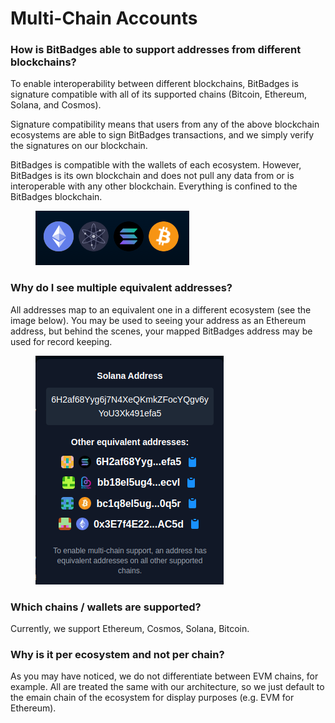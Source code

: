 # Multi-Chain Accounts

### **How is BitBadges able to support addresses from different blockchains?**

To enable interoperability between different blockchains, BitBadges is signature compatible with all of its supported chains (Bitcoin, Ethereum, Solana, and Cosmos).

Signature compatibility means that users from any of the above blockchain ecosystems are able to sign BitBadges transactions, and we simply verify the signatures on our blockchain.

BitBadges is compatible with the wallets of each ecosystem. However, BitBadges is its own blockchain and does not pull any data from or is interoperable with any other blockchain. Everything is confined to the BitBadges blockchain.

<figure><img src="../../.gitbook/assets/image (34).png" alt=""><figcaption></figcaption></figure>

### **Why do I see multiple equivalent addresses?**

All addresses map to an equivalent one in a different ecosystem (see the image below). You may be used to seeing your address as an Ethereum address, but behind the scenes, your mapped BitBadges address may be used for record keeping.

<figure><img src="../../.gitbook/assets/image (1) (1) (1) (1) (1) (1) (1) (1) (1) (1) (1) (1) (1) (1) (1) (1) (1) (1) (1) (1) (1).png" alt=""><figcaption></figcaption></figure>

### **Which chains / wallets are supported?**

Currently, we support Ethereum, Cosmos, Solana, Bitcoin.

### Why is it per ecosystem and not per chain?

As you may have noticed, we do not differentiate between EVM chains, for example. All are treated the same with our architecture, so we just default to the emain chain of the ecosystem for display purposes (e.g. EVM for Ethereum).
